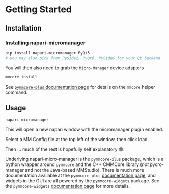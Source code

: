 # Getting Started

## Installation

### Installing napari-micromanager

```sh
pip install napari-micromanager PyQt5
# you may also pick from PySide2, PyQt6, PySide6 for your Qt backend
```

You will then also need to grab the `Micro-Manager` device adapters

```sh
mmcore install
```

See [`pymmcore-plus` documentation page](https://pymmcore-plus.github.io/pymmcore-plus/install/#installing-micro-manager-device-adapters) for details on the `mmcore` helper command.

## Usage

```sh
napari-micromanager
```

This will open a new napari window with the micromanager plugin enabled.

Select a MM Config file at the top left of the window, then click load.

Then ... much of the rest is hopefully self explanatory :smile:.

Underlying napari-micro-manager is the `pymmcore-plus` package, which is a
python wrapper around `pymmcore` and the C++ CMMCore library (*not*
pycro-manager and not the Java-based MMStudio).  There is much more documentation
available at the `pymmcore-plus` [documentation page](https://pymmcore-plus.github.io/pymmcore-plus/), and widgets in the GUI are all powered by the `pymmcore-widgets` package.
See the `pymmcore-widgets` [documentation page](https://pymmcore-plus.github.io/pymmcore-widgets/) for more details.

